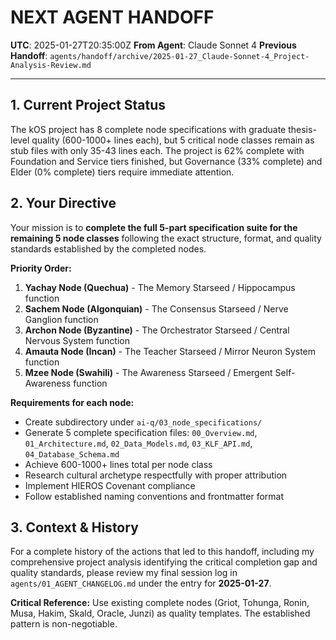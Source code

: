 # **NEXT AGENT HANDOFF**

**UTC**: 2025-01-27T20:35:00Z
**From Agent**: Claude Sonnet 4
**Previous Handoff**: `agents/handoff/archive/2025-01-27_Claude-Sonnet-4_Project-Analysis-Review.md`

---

## 1. Current Project Status

The kOS project has 8 complete node specifications with graduate thesis-level quality (600-1000+ lines each), but 5 critical node classes remain as stub files with only 35-43 lines each. The project is 62% complete with Foundation and Service tiers finished, but Governance (33% complete) and Elder (0% complete) tiers require immediate attention.

## 2. Your Directive

Your mission is to **complete the full 5-part specification suite for the remaining 5 node classes** following the exact structure, format, and quality standards established by the completed nodes.

**Priority Order:**
1. **Yachay Node (Quechua)** - The Memory Starseed / Hippocampus function
2. **Sachem Node (Algonquian)** - The Consensus Starseed / Nerve Ganglion function  
3. **Archon Node (Byzantine)** - The Orchestrator Starseed / Central Nervous System function
4. **Amauta Node (Incan)** - The Teacher Starseed / Mirror Neuron System function
5. **Mzee Node (Swahili)** - The Awareness Starseed / Emergent Self-Awareness function

**Requirements for each node:**
- Create subdirectory under `ai-q/03_node_specifications/`
- Generate 5 complete specification files: `00_Overview.md`, `01_Architecture.md`, `02_Data_Models.md`, `03_KLF_API.md`, `04_Database_Schema.md`
- Achieve 600-1000+ lines total per node class
- Research cultural archetype respectfully with proper attribution
- Implement HIEROS Covenant compliance
- Follow established naming conventions and frontmatter format

## 3. Context & History

For a complete history of the actions that led to this handoff, including my comprehensive project analysis identifying the critical completion gap and quality standards, please review my final session log in `agents/01_AGENT_CHANGELOG.md` under the entry for **2025-01-27**.

**Critical Reference:** Use existing complete nodes (Griot, Tohunga, Ronin, Musa, Hakim, Skald, Oracle, Junzi) as quality templates. The established pattern is non-negotiable. 